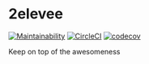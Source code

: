 # 2elevee

[![Maintainability](https://api.codeclimate.com/v1/badges/2143bb424f1f929d475c/maintainability)](https://codeclimate.com/github/2elevee/2elevee/maintainability)
[![CircleCI](https://circleci.com/gh/2elevee/2elevee/tree/master.svg?style=svg)](
https://circleci.com/gh/2elevee/2elevee/tree/master
)
[![codecov](https://codecov.io/gh/2elevee/2elevee/branch/master/graph/badge.svg)](https://codecov.io/gh/2elevee/2elevee)

Keep on top of the awesomeness
